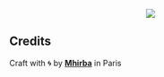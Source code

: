 <p align="center">
  <a href="https://event-pearl.vercel.app/#0">
    <img src="https://event-pearl.vercel.app/assets/codeflix.logo.png" />
  </a>
  
  <br />
  
  <a aria-label="Mhirba logo" href="https://mhirba.com">
    <img alt="" src="https://img.shields.io/badge/MADE%20BY%20MHIRBA-b10520.svg?style=for-the-badge&logo=Mega&labelColor=000000&logoWidth=20">
  </a>
</p>

## <a name='credits'>Credits</a>

Craft with 🌀 by [**Mhirba**](https://mhirba.com) in Paris
